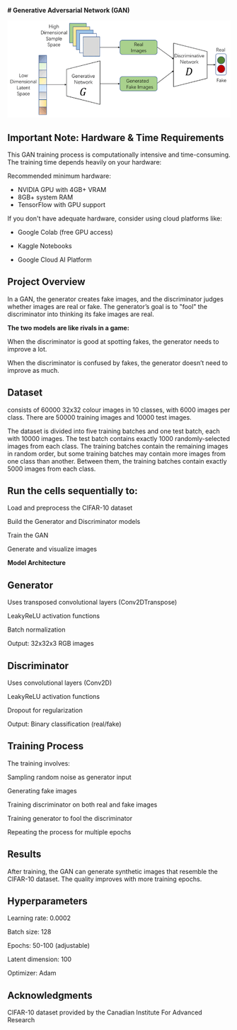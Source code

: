 **# Generative Adversarial Network (GAN)**

![alt text](image.png)

## Important Note: Hardware & Time Requirements

This GAN training process is computationally intensive and time-consuming. The training time depends heavily on your hardware:

Recommended minimum hardware:

- NVIDIA GPU with 4GB+ VRAM
- 8GB+ system RAM
- TensorFlow with GPU support

If you don't have adequate hardware, consider using cloud platforms like:

- Google Colab (free GPU access)

- Kaggle Notebooks

- Google Cloud AI Platform

## Project Overview
In a GAN, the generator creates fake images, and the discriminator judges whether images are real or fake. The generator’s goal is to "fool" the discriminator into thinking its fake images are real.

**The two models are like rivals in a game:**

When the discriminator is good at spotting fakes, the generator needs to improve a lot.

When the discriminator is confused by fakes, the generator doesn’t need to improve as much.

## Dataset
consists of 60000 32x32 colour images in 10 classes, with 6000 images per class. There are 50000 training images and 10000 test images.

The dataset is divided into five training batches and one test batch, each with 10000 images. The test batch contains exactly 1000 randomly-selected images from each class. The training batches contain the remaining images in random order, but some training batches may contain more images from one class than another. Between them, the training batches contain exactly 5000 images from each class.

## Run the cells sequentially to:

Load and preprocess the CIFAR-10 dataset

Build the Generator and Discriminator models

Train the GAN

Generate and visualize  images

**Model Architecture**

## Generator

Uses transposed convolutional layers (Conv2DTranspose)

LeakyReLU activation functions

Batch normalization

Output: 32x32x3 RGB images

## Discriminator

Uses convolutional layers (Conv2D)

LeakyReLU activation functions

Dropout for regularization

Output: Binary classification (real/fake)

## Training Process

The training involves:

Sampling random noise as generator input

Generating fake images

Training discriminator on both real and fake images

Training generator to fool the discriminator

Repeating the process for multiple epochs

## Results

After training, the GAN can generate synthetic images that resemble the CIFAR-10 dataset. The quality improves with more training epochs.

## Hyperparameters

Learning rate: 0.0002

Batch size: 128

Epochs: 50-100 (adjustable)

Latent dimension: 100

Optimizer: Adam

## Acknowledgments
CIFAR-10 dataset provided by the Canadian Institute For Advanced Research